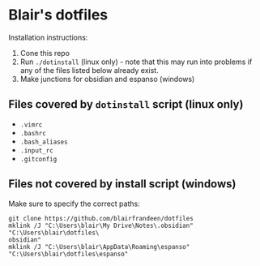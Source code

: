 # Blair's dotfiles
Installation instructions:
1. Cone this repo
2. Run `./dotinstall` (linux only) - note that this may run into problems if any of the files listed below already exist.
3. Make junctions for obsidian and espanso (windows)

## Files covered by `dotinstall` script (linux only)
- `.vimrc`
- `.bashrc`
- `.bash_aliases`
- `.input_rc`
- `.gitconfig`

## Files not covered by install script (windows)
Make sure to specify the correct paths:
```Shell
git clone https://github.com/blairfrandeen/dotfiles
mklink /J "C:\Users\blair\My Drive\Notes\.obsidian" "C:\Users\blair\dotfiles\
obsidian"
mklink /J "C:\Users\blair\AppData\Roaming\espanso" "C:\Users\blair\dotfiles\espanso"
```
